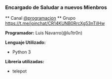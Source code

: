 ### Encargado de Saludar a nuevos Mienbros
** Canal [@programacion](https://t.me/programacion)
** Grupo https://t.me/joinchat/CR14KUNB0RrcXg53nTiIHw

**Programador:** Luis Navarro(@lu1tr0n)

**Lenguaje Utilizado:**
 - Python 3

**Librería utilizadas:**

 - telepot


